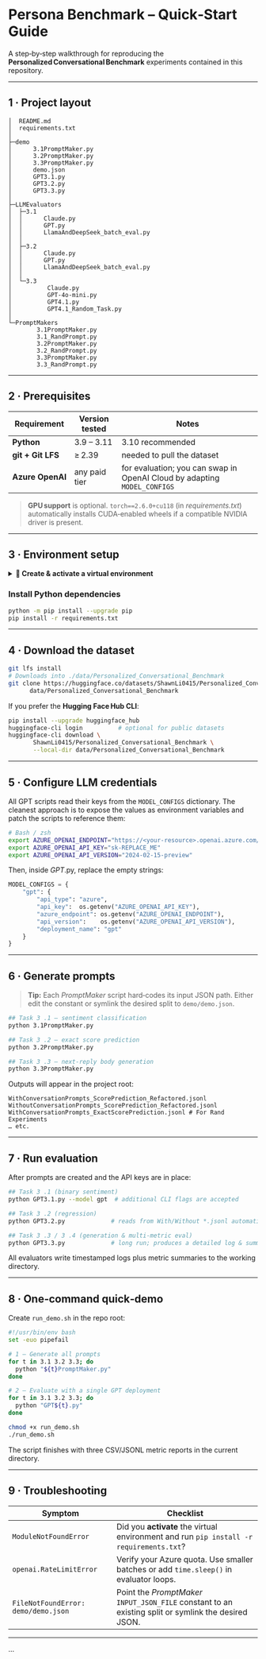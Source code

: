 # Persona Benchmark – Quick‑Start Guide

A step‑by‑step walkthrough for reproducing the **Personalized Conversational Benchmark** experiments contained in this repository.

---

## 1 · Project layout
```
│  README.md
│  requirements.txt
│
├─demo
│      3.1PromptMaker.py
│      3.2PromptMaker.py
│      3.3PromptMaker.py
│      demo.json
│      GPT3.1.py
│      GPT3.2.py
│      GPT3.3.py
│
├─LLMEvaluators
│  ├─3.1
│  │      Claude.py
│  │      GPT.py
│  │      LlamaAndDeepSeek_batch_eval.py
│  │
│  ├─3.2
│  │      Claude.py
│  │      GPT.py
│  │      LlamaAndDeepSeek_batch_eval.py
│  │
│  └─3.3
│          Claude.py
│          GPT-4o-mini.py
│          GPT4.1.py
│          GPT4.1_Random_Task.py
│
└─PromptMakers
        3.1PromptMaker.py
        3.1_RandPrompt.py
        3.2PromptMaker.py
        3.2_RandPrompt.py
        3.3PromptMaker.py
        3.3_RandPrompt.py
```
---

## 2 · Prerequisites

| Requirement       | Version tested | Notes                                                                    |
| ----------------- | -------------- | ------------------------------------------------------------------------ |
| **Python**        | 3.9 – 3.11     | 3.10 recommended                                                         |
| **git + Git LFS** | ≥ 2.39         | needed to pull the dataset                                               |
| **Azure OpenAI**  | any paid tier  | for evaluation; you can swap in OpenAI Cloud by adapting `MODEL_CONFIGS` |

> **GPU support** is optional. `torch==2.6.0+cu118` (in *requirements.txt*) automatically installs CUDA‑enabled wheels if a compatible NVIDIA driver is present.

---

## 3 · Environment setup

<details>
<summary><strong>🐍 Create & activate a virtual environment</strong></summary>

### Unix / macOS – <em>venv</em>

```bash
python3 -m venv .venv
source .venv/bin/activate
```

### Windows – <em>PowerShell</em>

```powershell
python -m venv .venv
.\.venv\Scripts\Activate.ps1
```

</details>

### Install Python dependencies

```bash
python -m pip install --upgrade pip
pip install -r requirements.txt
```

---

## 4 · Download the dataset

```bash
git lfs install
# Downloads into ./data/Personalized_Conversational_Benchmark
git clone https://huggingface.co/datasets/ShawnLi0415/Personalized_Conversational_Benchmark \
      data/Personalized_Conversational_Benchmark
```

If you prefer the **Hugging Face Hub CLI**:

```bash
pip install --upgrade huggingface_hub
huggingface-cli login          # optional for public datasets
huggingface-cli download \
       ShawnLi0415/Personalized_Conversational_Benchmark \
       --local-dir data/Personalized_Conversational_Benchmark
```

---

## 5 · Configure LLM credentials

All GPT scripts read their keys from the `MODEL_CONFIGS` dictionary. The cleanest approach is to expose the values as environment variables and patch the scripts to reference them:

```bash
# Bash / zsh
export AZURE_OPENAI_ENDPOINT="https://<your‑resource>.openai.azure.com/"
export AZURE_OPENAI_API_KEY="sk‑REPLACE_ME"
export AZURE_OPENAI_API_VERSION="2024-02-15-preview"
```

Then, inside *GPT*.py, replace the empty strings:

```python
MODEL_CONFIGS = {
    "gpt": {
        "api_type": "azure",
        "api_key":  os.getenv("AZURE_OPENAI_API_KEY"),
        "azure_endpoint": os.getenv("AZURE_OPENAI_ENDPOINT"),
        "api_version":    os.getenv("AZURE_OPENAI_API_VERSION"),
        "deployment_name": "gpt"
    }
}
```

---

## 6 · Generate prompts

> **Tip:** Each *PromptMaker* script hard‑codes its input JSON path. Either edit the constant or symlink the desired split to `demo/demo.json`.

```bash
## Task 3 .1 – sentiment classification
python 3.1PromptMaker.py

## Task 3 .2 – exact score prediction
python 3.2PromptMaker.py

## Task 3 .3 – next‑reply body generation
python 3.3PromptMaker.py
```

Outputs will appear in the project root:

```
WithConversationPrompts_ScorePrediction_Refactored.jsonl
WithoutConversationPrompts_ScorePrediction_Refactored.jsonl
WithConversationPrompts_ExactScorePrediction.jsonl # For Rand Experiments
… etc.
```

---

## 7 · Run evaluation

After prompts are created and the API keys are in place:

```bash
## Task 3 .1 (binary sentiment)
python GPT3.1.py --model gpt  # additional CLI flags are accepted

## Task 3 .2 (regression)
python GPT3.2.py             # reads from With/Without *.jsonl automatically

## Task 3 .3 / 3 .4 (generation & multi‑metric eval)
python GPT3.3.py             # long run; produces a detailed log & summary
```

All evaluators write timestamped logs plus metric summaries to the working directory.

---

## 8 · One‑command quick‑demo

Create `run_demo.sh` in the repo root:

```bash
#!/usr/bin/env bash
set -euo pipefail

# 1 – Generate all prompts
for t in 3.1 3.2 3.3; do
  python "${t}PromptMaker.py"
done

# 2 – Evaluate with a single GPT deployment
for t in 3.1 3.2 3.3; do
  python "GPT${t}.py"
done
```

```bash
chmod +x run_demo.sh
./run_demo.sh
```

The script finishes with three CSV/JSONL metric reports in the current directory.

---

## 9 · Troubleshooting

| Symptom                             | Checklist                                                                                            |
| ----------------------------------- | ---------------------------------------------------------------------------------------------------- |
| `ModuleNotFoundError`               | Did you **activate** the virtual environment and run `pip install -r requirements.txt`?              |
| `openai.RateLimitError`             | Verify your Azure quota. Use smaller batches or add `time.sleep()` in evaluator loops.               |
| `FileNotFoundError: demo/demo.json` | Point the *PromptMaker* `INPUT_JSON_FILE` constant to an existing split or symlink the desired JSON. |

---
... 